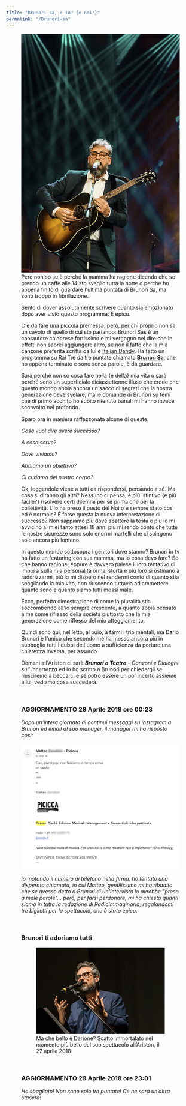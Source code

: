 ```yaml
---
title: "Brunori sa, e io? {e noi?}"
permalink: "/Brunori-sa"
---
```

<figure><img src="/images/2018-04-26-Brunori-sa.jpg" description='una foto di Brunori Sas che ho scattato all’Ariston durante la rassegna del premio Tenco 2017' alt='una foto di Darione che ho scattato all’Ariston durante la rassegna del premio Tenco 2017' %}
È davvero tardi e domani ho una verifica di storia: dovrei dormire.

Però non so se è perché la mamma ha ragione dicendo che se prendo un caffè alle 14 sto sveglio tutta la notte o perché ho appena finito di guardare l'ultima puntata di Brunori Sa, ma sono troppo in fibrillazione.

Sento di dover assolutamente scrivere quanto sia emozionato dopo aver visto questo programma. È epico.

C'è da fare una piccola premessa, però, per chi proprio non sa un cavolo di quello di cui sto parlando: Brunori Sas è un cantautore calabrese fortissimo e mi vergogno nel dire che in effetti non saprei aggiungere altro, se non il fatto che la mia canzone preferita scritta da lui è <a href="https://youtu.be/C5Ra3qHSF68" rel="noopener noreferrer" target="_blank">Italian Dandy</a>. Ha fatto un programma su Rai Tre da tre puntate chiamato <a href="https://www.raiplay.it/programmi/brunorisa/" rel="noopener noreferrer" target="_blank">**Brunori Sa**</a>, che ho appena terminato e sono senza parole, è da guardare.

Sarà perché non so cosa fare nella {e della} mia vita o sarà perché sono un superficiale diciassettenne illuso che crede che questo mondo abbia ancora un sacco di segreti che la nostra generazione deve svelare, ma le domande di Brunori su temi che di primo acchito ho subito ritenuto banali mi hanno invece sconvolto nel profondo.

Sparo ora in maniera raffazzonata alcune di queste:

_Cosa vuol dire avere successo?_

_A cosa serve?_

_Dove viviamo?_

_Abbiamo un obiettivo?_

_Ci curiamo del nostro corpo?_

Ok, leggendole viene a tutti da rispondersi, pensando a sé. Ma cosa si diranno gli altri? Nessuno ci pensa, è più istintivo {e più facile?} risolvere certi dilemmi per sé prima che per la collettività. L'Io ha preso il posto del Noi o e sempre stato così ed è normale? È forse questa la nuova interpretazione di successo? Non sappiamo più dove sbattere la testa e più io mi avvicino ai miei tanto attesi 18 anni più mi rendo conto che tutte le nostre sicurezze sono solo enormi martelli che ci spingono solo ancora più lontano.

In questo mondo sottosopra i genitori dove stanno? Brunori in tv ha fatto un featuring con sua mamma, ma io cosa devo fare? So che hanno ragione, eppure è davvero palese il loro tentativo di imporsi sulla mia personalità ormai storta e più loro si ostinano a raddrizzarmi, più io mi dispero nel rendermi conto di quanto stia sbagliando la mia vita, non riuscendo tuttavia ad ammettere quanto sono e quanto siamo tutti messi male.

Ecco, perfetta dimostrazione di come la pluralità stia soccombendo all'io sempre crescente, a quanto abbia pensato a me come riflesso della società piuttosto che la mia generazione come riflesso del mio atteggiamento.

Quindi sono qui, nel letto, al buio, a farmi i trip mentali, ma Dario Brunori è l'unico che secondo me ha messo ancora più in subbuglio tutti i dubbi dell'uomo a sufficienza da portare una chiarezza inversa, per assurdo.

Domani all'Ariston ci sarà _**Brunori a Teatro** - Canzoni e Dialoghi sull'Incertezza_ ed io ho scritto a Brunori per chiedergli se riusciremo a beccarci e se potrò essere un po' incerto assieme a lui, vediamo cosa succederà.

<br />

### AGGIORNAMENTO 28 Aprile 2018 ore 00:23
_Dopo un'intera giornata di continui messaggi su instagram a Brunori ed email al suo manager, il manager mi ha risposto così:_


<img src="/images/2018-04-26-Brunori-sa-2.jpg" alt="la risposta del manager di Brunori Sas" />


*io, notando il numero di telefono nella firma, ho tentato una disperata chiamata, in cui Matteo, gentilissimo mi ha ribadito che se avesse detto a Brunori di un'intervista lo avrebbe "preso a male parole"... però, per farsi perdonare, mi ha chiesto quanti siamo in tutta la redazione di Radioimmaginaria, regalandomi tre biglietti per lo spettacolo, che è stato epico.*

<br />

### Brunori ti adoriamo tutti

<figure><img src="/images/2018-04-26-Brunori-sa-1.jpg" alt="Brunori Sas immortalato nel momento più bello del suo spettacolo all’Ariston, il 27 aprile 2018" /><figcaption>Ma che bello è Darione? Scatto immortalato nel momento più bello del suo spettacolo all’Ariston, il 27 aprile 2018</figcaption></figure>

<br />

### AGGIORNAMENTO 29 Aprile 2018 ore 23:01

*Ho sbagliato! Non sono solo tre puntate! Ce ne sarà un’altra stasera!*
